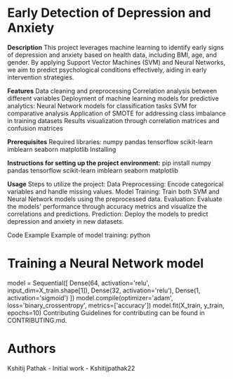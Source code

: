 # **Early Detection of Depression and Anxiety**

**Description**
This project leverages machine learning to identify early signs of depression and anxiety based on health data, including BMI, age, and gender. By applying Support Vector Machines (SVM) and Neural Networks, we aim to predict psychological conditions effectively, aiding in early intervention strategies.

**Features**
Data cleaning and preprocessing
Correlation analysis between different variables
Deployment of machine learning models for predictive analytics:
Neural Network models for classification tasks
SVM for comparative analysis
Application of SMOTE for addressing class imbalance in training datasets
Results visualization through correlation matrices and confusion matrices

**Prerequisites**
Required libraries:
numpy
pandas
tensorflow
scikit-learn
imblearn
seaborn
matplotlib
Installing

**Instructions for setting up the project environment:**
pip install numpy pandas tensorflow scikit-learn imblearn seaborn matplotlib

**Usage**
Steps to utilize the project:
Data Preprocessing: Encode categorical variables and handle missing values.
Model Training: Train both SVM and Neural Network models using the preprocessed data.
Evaluation: Evaluate the models' performance through accuracy metrics and visualize the correlations and predictions.
Prediction: Deploy the models to predict depression and anxiety in new datasets.

Code Example
Example of model training:
python
# Training a Neural Network model
model = Sequential([
    Dense(64, activation='relu', input_dim=X_train.shape[1]),
    Dense(32, activation='relu'),
    Dense(1, activation='sigmoid')
])
model.compile(optimizer='adam', loss='binary_crossentropy', metrics=['accuracy'])
model.fit(X_train, y_train, epochs=10)
Contributing
Guidelines for contributing can be found in CONTRIBUTING.md.

# Authors
Kshitij Pathak - Initial work - Kshitijpathak22
